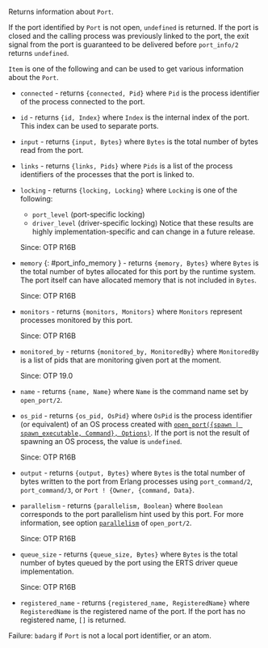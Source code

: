 <!--
%% %CopyrightBegin%
%%
%% SPDX-License-Identifier: Apache-2.0
%%
%%
%% Licensed under the Apache License, Version 2.0 (the "License");
%% you may not use this file except in compliance with the License.
%% You may obtain a copy of the License at
%%
%%     http://www.apache.org/licenses/LICENSE-2.0
%%
%% Unless required by applicable law or agreed to in writing, software
%% distributed under the License is distributed on an "AS IS" BASIS,
%% WITHOUT WARRANTIES OR CONDITIONS OF ANY KIND, either express or implied.
%% See the License for the specific language governing permissions and
%% limitations under the License.
%%
%% %CopyrightEnd%
-->
Returns information about `Port`.

If the port identified by `Port` is not open, `undefined` is returned. If the port is closed and the calling process was previously linked to the port, the exit signal from the port is guaranteed to be delivered before `port_info/2` returns `undefined`.

`Item` is one of the following and can be used to get various information about the `Port`.

- `connected` - returns `{connected, Pid}` where `Pid` is the process identifier of the process connected to the port.
- `id` - returns `{id, Index}` where `Index` is the internal index of the port. This index can be used to separate ports.
- `input` - returns `{input, Bytes}` where `Bytes` is the total number of bytes read from the port.
- `links` - returns `{links, Pids}` where `Pids` is a list of the process identifiers of the processes that the port is linked to.
- `locking` - returns `{locking, Locking}` where `Locking` is one of the following:
  * `port_level` (port-specific locking)
  * `driver_level` (driver-specific locking)
  Notice that these results are highly implementation-specific and can change in a future release.
  
  Since: OTP R16B
- `memory` {: #port_info_memory } - returns `{memory, Bytes}` where `Bytes` is the total number of bytes allocated for this port by the runtime system. The port itself can have allocated memory that is not included in `Bytes`.
  
  Since: OTP R16B
- `monitors` - returns `{monitors, Monitors}` where `Monitors` represent processes monitored by this port.
  
  Since: OTP R16B
- `monitored_by` - returns `{monitored_by, MonitoredBy}` where `MonitoredBy` is a list of pids that are monitoring given port at the moment.
  
  Since: OTP 19.0
- `name` - returns `{name, Name}` where `Name` is the command name set by `open_port/2`.
- `os_pid` - returns `{os_pid, OsPid}` where `OsPid` is the process identifier (or equivalent) of an OS process created with [`open_port({spawn | spawn_executable, Command}, Options)`](`open_port/2`). If the port is not the result of spawning an OS process, the value is `undefined`.
  
  Since: OTP R16B
- `output` - returns `{output, Bytes}` where `Bytes` is the total number of bytes written to the port from Erlang processes using `port_command/2`, `port_command/3`, or `Port ! {Owner, {command, Data}`.
- `parallelism` - returns `{parallelism, Boolean}` where `Boolean` corresponds to the port parallelism hint used by this port. For more information, see option [`parallelism`](`m:erlang#open_port_parallelism`) of `open_port/2`.
  
  Since: OTP R16B
- `queue_size` - returns `{queue_size, Bytes}` where `Bytes` is the total number of bytes queued by the port using the ERTS driver queue implementation.
  
  Since: OTP R16B
- `registered_name` - returns `{registered_name, RegisteredName}` where `RegisteredName` is the registered name of the port. If the port has no registered name, `[]` is returned.

Failure: `badarg` if `Port` is not a local port identifier, or an atom.
